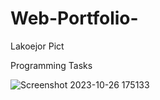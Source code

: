 # Web-Portfolio-
Lakoejor Pict

Programming Tasks


![Screenshot 2023-10-26 175133](https://github.com/celvinpatrisius/Web-Portfolio-/assets/81411450/bd1d6d05-3d3c-48db-b82b-b9dc811064d6)
